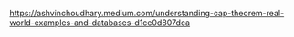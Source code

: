 https://ashvinchoudhary.medium.com/understanding-cap-theorem-real-world-examples-and-databases-d1ce0d807dca